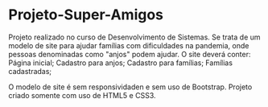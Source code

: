 # Projeto-Super-Amigos
 Projeto realizado no curso de Desenvolvimento de Sistemas.
 Se trata de um modelo de site para ajudar famílias com dificuldades na pandemia, onde pessoas denominadas como "anjos" podem ajudar.
 O site deverá conter:
 Página inicial;
 Cadastro para anjos;
 Cadastro para famílias;
 Famílias cadastradas;

 O modelo de site é sem responsividaden e sem uso de Bootstrap.
 Projeto criado somente com uso de HTML5 e CSS3.
